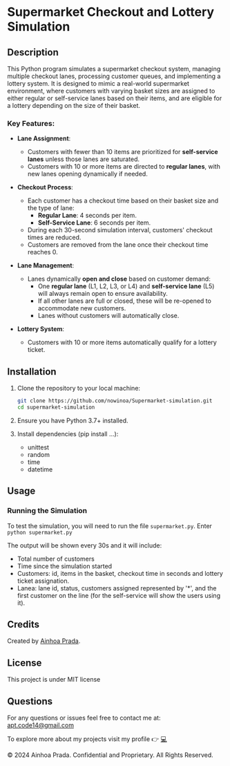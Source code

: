 # Supermarket Checkout and Lottery Simulation

## Description

This Python program simulates a supermarket checkout system, managing multiple checkout lanes, processing customer queues, and implementing a lottery system. It is designed to mimic a real-world supermarket environment, where customers with varying basket sizes are assigned to either regular or self-service lanes based on their items, and are eligible for a lottery depending on the size of their basket.  

### Key Features:

- **Lane Assignment**:  
  - Customers with fewer than 10 items are prioritized for **self-service lanes** unless those lanes are saturated.  
  - Customers with 10 or more items are directed to **regular lanes**, with new lanes opening dynamically if needed.  

- **Checkout Process**:  
  - Each customer has a checkout time based on their basket size and the type of lane:  
    - **Regular Lane**: 4 seconds per item.  
    - **Self-Service Lane**: 6 seconds per item.  
  - During each 30-second simulation interval, customers' checkout times are reduced.  
  - Customers are removed from the lane once their checkout time reaches 0.  

- **Lane Management**:  
  - Lanes dynamically **open and close** based on customer demand:  
    - One **regular lane** (L1, L2, L3, or L4) and **self-service lane** (L5) will always remain open to ensure availability.  
    - If all other lanes are full or closed, these will be re-opened to accommodate new customers.  
    - Lanes without customers will automatically close.  

- **Lottery System**:  
  - Customers with 10 or more items automatically qualify for a lottery ticket.  

## Installation

1. Clone the repository to your local machine:  

   ```bash  
   git clone https://github.com/nowinoa/Supermarket-simulation.git
   cd supermarket-simulation

2. Ensure you have Python 3.7+ installed.

3. Install dependencies (pip install ...):
    - unittest
    - random
    - time
    - datetime

## Usage

### Running the Simulation
To test the simulation, you will need to run the file `supermarket.py`. Enter ``` python supermarket.py ```

The output will be shown every 30s and it will include:
- Total number of customers
- Time since the simulation started
- Customers: id, items in the basket, checkout time in seconds and lottery ticket assignation. 
- Lanea: lane id, status, customers assigned represented by '*', and the first customer on the line (for the self-service will show the users using it).

## Credits
Created by <a href="https://github.com/nowinoa">Ainhoa Prada</a>.

## License
This project is under MIT license
        
## Questions
For any questions or issues feel free to contact me at: apt.code14@gmail.com

To explore more about my projects visit my profile :point_right: <a href="https://github.com/nowinoa">:computer:</a>

© 2024 Ainhoa Prada. Confidential and Proprietary. All Rights Reserved.
